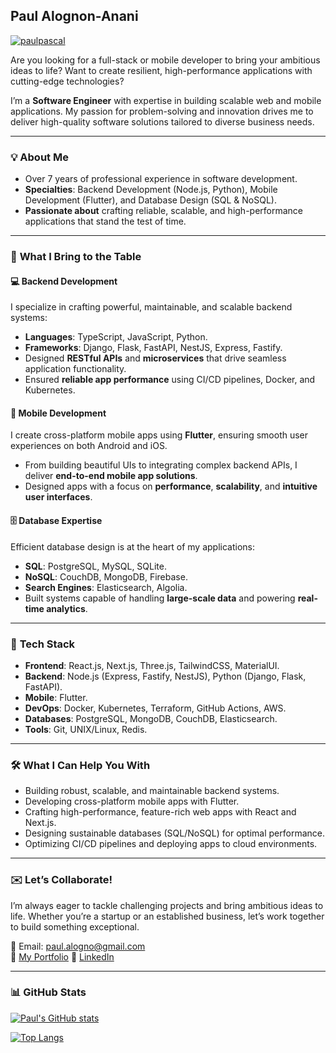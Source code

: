
## Paul Alognon-Anani

<p align="left"> 
  <a href="https://github.com/ryo-ma/github-profile-trophy">
    <img src="https://github-profile-trophy.vercel.app/?username=paulpascal&theme=gruvbox" alt="paulpascal" />
  </a>
</p>

Are you looking for a full-stack or mobile developer to bring your ambitious ideas to life?
Want to create resilient, high-performance applications with cutting-edge technologies?

I’m a **Software Engineer** with expertise in building scalable web and mobile applications. My passion for problem-solving and innovation drives me to deliver high-quality software solutions tailored to diverse business needs.

---

### 💡 **About Me**
- Over 7 years of professional experience in software development.
- **Specialties**: Backend Development (Node.js, Python), Mobile Development (Flutter), and Database Design (SQL & NoSQL).
- **Passionate about** crafting reliable, scalable, and high-performance applications that stand the test of time.

---

### 🚀 **What I Bring to the Table**
#### 💻 **Backend Development**  
I specialize in crafting powerful, maintainable, and scalable backend systems:  
- **Languages**: TypeScript, JavaScript, Python.  
- **Frameworks**: Django, Flask, FastAPI, NestJS, Express, Fastify.  
- Designed **RESTful APIs** and **microservices** that drive seamless application functionality.  
- Ensured **reliable app performance** using CI/CD pipelines, Docker, and Kubernetes.  

#### 📱 **Mobile Development**  
I create cross-platform mobile apps using **Flutter**, ensuring smooth user experiences on both Android and iOS.  
- From building beautiful UIs to integrating complex backend APIs, I deliver **end-to-end mobile app solutions**.  
- Designed apps with a focus on **performance**, **scalability**, and **intuitive user interfaces**.  

#### 🗄️ **Database Expertise**  
Efficient database design is at the heart of my applications:  
- **SQL**: PostgreSQL, MySQL, SQLite.  
- **NoSQL**: CouchDB, MongoDB, Firebase.  
- **Search Engines**: Elasticsearch, Algolia.  
- Built systems capable of handling **large-scale data** and powering **real-time analytics**.

---

### 🔧 **Tech Stack**
- **Frontend**: React.js, Next.js, Three.js, TailwindCSS, MaterialUI.  
- **Backend**: Node.js (Express, Fastify, NestJS), Python (Django, Flask, FastAPI).  
- **Mobile**: Flutter.  
- **DevOps**: Docker, Kubernetes, Terraform, GitHub Actions, AWS.  
- **Databases**: PostgreSQL, MongoDB, CouchDB, Elasticsearch.  
- **Tools**: Git, UNIX/Linux, Redis.  

---

### 🛠 **What I Can Help You With**
- Building robust, scalable, and maintainable backend systems.  
- Developing cross-platform mobile apps with Flutter.  
- Crafting high-performance, feature-rich web apps with React and Next.js.  
- Designing sustainable databases (SQL/NoSQL) for optimal performance.  
- Optimizing CI/CD pipelines and deploying apps to cloud environments.  

---

### ✉️ **Let’s Collaborate!**
I’m always eager to tackle challenging projects and bring ambitious ideas to life. Whether you’re a startup or an established business, let’s work together to build something exceptional.

📧 Email: [paul.alogno@gmail.com](mailto:paul.alogno@gmail.com)  
📂 [My Portfolio](#) 
💼 [LinkedIn](https://www.linkedin.com/in/paul-alognon/)

---

### 📊 **GitHub Stats**
[![Paul's GitHub stats](https://github-readme-stats.vercel.app/api?username=paulpascal&show_icons=true&theme=gruvbox)](https://github.com/anuraghazra/github-readme-stats)  

[![Top Langs](https://github-readme-stats.vercel.app/api/top-langs/?username=paulpascal&layout=compact&theme=gruvbox)](https://github.com/anuraghazra/github-readme-stats)  
